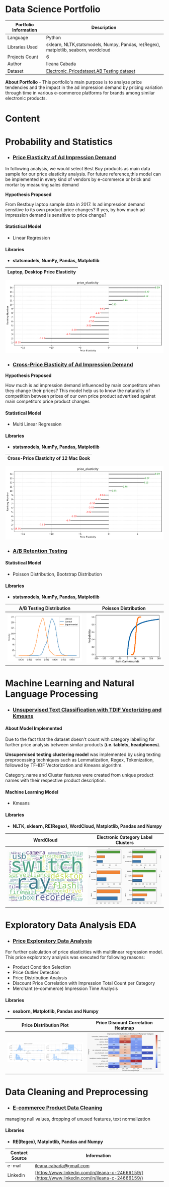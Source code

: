 # Data Science Portfolio

| Portfolio Information | Description |
| --- | --- |
|Language| Python|
|Libraries Used| sklearn, NLTK,statsmodels, Numpy, Pandas, re(Regex), matplotlib, seaborn, wordcloud|
|Projects Count| 6|
| Author | Ileana Cabada |
| Dataset | [Electronic_Pricedataset](https://www.kaggle.com/datafiniti/electronic-products-prices),[AB Testing dataset](https://www.datacamp.com/projects/184)|



**About Portfolio** - This portfolio's main purpose is to analyze price tendencies and the impact in the ad impression demand by pricing variation through time in various e-commerce platforms for brands among similar electronic products.

# Content 
# Probability and Statistics #

- ### [Price Elasticity of Ad Impression Demand](https://github.com/ileanadatamania/Data-Science-Portfolio/blob/master/Price_Elasticityof_Demand.ipynb)
In following analysis, we would select Best Buy products as main data sample for our price elasticity analysis. For future reference,this model can be implemented in every kind of vendors by e-commerce or brick and mortar by measuring sales demand

 **Hypothesis Proposed**

From Bestbuy laptop sample data in 2017. Is ad impression demand sensitive to its own product price changes? If yes, by how much ad impression demand is sensitive to price change?
 
#### Statistical Model

- Linear Regression

 #### Libraries
 
- **statsmodels, NumPy, Pandas, Matplotlib**

Laptop, Desktop Price Elasticity     |
:-------------------------:|
![](https://github.com/ileanadatamania/images1/blob/master/CPE.png)


- ### [Cross-Price Elasticity of Ad Impression Demand](https://github.com/ileanadatamania/Data-Science-Portfolio/blob/master/Cross-Price_ONLY.ipynb)

 **Hypothesis Proposed**

 How much is ad impression demand influenced by main competitors when they change their prices?
 This model help us to know the naturality of competition between prices of our own price product advertised against main     competitors price product changes

#### Statistical Model

- Multi Linear Regression

 #### Libraries
 
- **statsmodels, NumPy, Pandas, Matplotlib**

Cross-Price Elasticity of 12 Mac Book     |
:-------------------------:|
![](https://github.com/ileanadatamania/images1/blob/master/CPE.png)


- ### [A/B Retention Testing](https://github.com/ileanadatamania/Data-Science-Portfolio/blob/master/ABtesting_gamedesign.ipynb)


#### Statistical Model

- Poisson Distribution, Bootstrap Distribution

 #### Libraries
 
- **statsmodels, NumPy, Pandas, Matplotlib**


A/B Testing Distribution  |  Poisson Distribution
:-------------------------:|:-------------------------:
![](https://github.com/ileanadatamania/images1/blob/master/AB.png)  |  ![](https://github.com/ileanadatamania/images1/blob/master/Poisson.png)


# Machine Learning and Natural Language Processing #

- ### [Unsupervised Text Classification with TDIF Vectorizing and Kmeans](https://github.com/ileanadatamania/Data-Science-Portfolio/blob/master/Kmeans_TDIF_NLP_TextClustering.ipynb)
#### About Model Implemented
Due to the fact that the dataset doesn't count with category labelling for further price analysis between similar products (**i.e. tablets, headphones**).

**Unsupervised texting clustering model** was implemented by using texting preprocessing techniques such as Lemmatization, Regex, Tokenization, followed by TF-IDF Vectorization and Kmeans algorithm.

Category_name and Cluster features were created from unique product names with their respective product description. 

#### Machine Learning Model

- Kmeans

#### Libraries 

- **NLTK, sklearn, RE(Regex), WordCloud, Matplotlib, Pandas and Numpy**  


WordCloud       |  Electronic Category Label Clusters
:-------------------------:|:-------------------------:
![](https://github.com/ileanadatamania/images1/blob/master/wordcloud.png)  |  ![](https://github.com/ileanadatamania/images1/blob/master/clustword.png)

# Exploratory Data Analysis EDA #
 
- ### [Price Exploratory Data Analysis](https://github.com/ileanadatamania/Data-Science-Portfolio/blob/master/EDA_Price.ipynb)

For further calculation of price elasticities with multilinear regression model. This price exploratory analysis was executed for following reasons:

- Product Condition Selection
- Price Outlier Detection
- Price Distribution Analysis
- Discount Price Correlation with Impression Total Count per Category
- Merchant (e-commerce) Impression Time Analysis

#### Libraries 

- **seaborn, Matplotlib, Pandas and Numpy**  

Price Distribution Plot     | Price Discount Correlation Heatmap
:-------------------------:|:-------------------------:
![](https://github.com/ileanadatamania/images1/blob/master/distplot.png)  |  ![](https://github.com/ileanadatamania/images1/blob/master/heatmapdisc.png)


# Data Cleaning and Preprocessing #


 - ### [E-commerce Product Data Cleaning](https://github.com/ileanadatamania/Data-Science-Portfolio/blob/master/DataCleaning_price.ipynb) 
 managing null values, dropping of unused features, text normalization 

#### Libraries 
- **RE(Regex), Matplotlib, Pandas and Numpy**  



   
| Contact Source | Information |
| --- | --- |
| e-mail| ileana.cabada@gmail.com |
| Linkedin | [https://www.linkedin.com/in/ileana-c-24666159/](https://www.linkedin.com/in/ileana-c-24666159/) |
